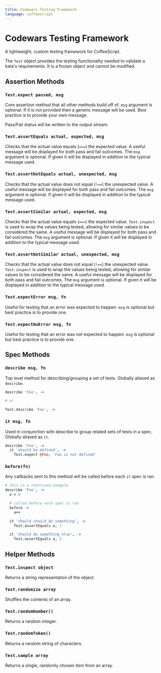 ```yaml
---
title: Codewars Testing Framework
language: coffeescript
---
```


# Codewars Testing Framework

A lightweight, custom testing framework for CoffeeScript.

The `Test` object provides the testing functionality needed to validate a kata's requirements.
It is a frozen object and cannot be modified.

## Assertion Methods

### `Test.expect passed, msg`

Core assertion method that all other methods build off of.
`msg` argument is optional.
If it is not provided then a generic message will be used. Best practice is to provide your own message.

Pass/Fail status will be written to the output stream.

### `Test.assertEquals actual, expected, msg`

Checks that the actual value equals (`===`) the expected value.
A useful message will be displayed for both pass and fail outcomes.
The `msg` argument is optional.
If given it will be displayed in addition to the typical message used.

### `Test.assertNotEquals actual, unexpected, msg`

Checks that the actual value does not equal (`!==`) the unexpected value.
A useful message will be displayed for both pass and fail outcomes.
The `msg` argument is optional.
If given it will be displayed in addition to the typical message used.

### `Test.assertSimilar actual, expected, msg`

Checks that the actual value equals (`===`) the expected value.
`Test.inspect` is used to wrap the values being tested, allowing for similar values to be considered the same.
A useful message will be displayed for both pass and fail outcomes.
The `msg` argument is optional.
If given it will be displayed in addition to the typical message used.

### `Test.assertNotSimilar actual, unexpected, msg`

Checks that the actual value does not equal (`!==`) the unexpected value.
`Test.inspect` is used to wrap the values being tested, allowing for similar values to be considered the same.
A useful message will be displayed for both pass and fail outcomes.
The `msg` argument is optional.
If given it will be displayed in addition to the typical message used.

### `Test.expectError msg, fn`

Useful for testing that an error was expected to happen.
`msg` is optional but best practice is to provide one.

### `Test.expectNoError msg, fn`

Useful for testing that an error was not expected to happen.
`msg` is optional but best practice is to provide one.

## Spec Methods

### `describe msg, fn`

Top level method for describing/grouping a set of tests. Globally aliased as `describe`.

```coffee
describe 'Foo', ->

# or

Test.describe 'Foo', ->
```

### `it msg, fn`

Used in conjunction with describe to group related sets of tests in a spec.
Globally aliased as `it`.

```coffee
describe 'Foo', ->
  it 'should be defined', ->
    Test.expect @Foo, 'Foo is not defined'
```

### `before(fn)`

Any callbacks sent to this method will be called before each `it` spec is ran.

```coffee
# this is a contrived example
describe 'Foo', ->
  a = 0

  # called before each spec is ran
  before ->
    a++

  it 'should should do something', ->
    Test.assertEquals a, 1

  it 'should do something else', ->
    Test.assertEquals a, 2
```

## Helper Methods

### `Test.inspect object`

Returns a string representation of the object.

### `Test.randomize array`

Shuffles the contents of an array.

### `Test.randomNumber()`

Returns a random integer.

### `Test.randomToken()`

Returns a random string of characters.

### `Test.sample array`

Returns a single, randomly chosen item from an array.

